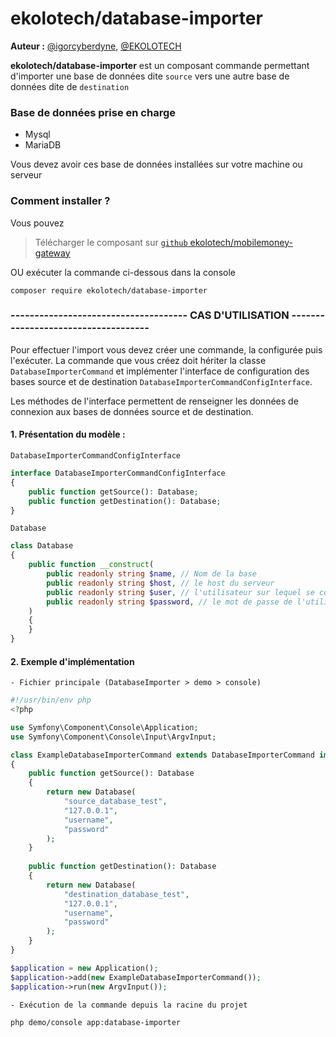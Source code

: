 # ekolotech/database-importer

**Auteur :** [@igorcyberdyne](https://github.com/igorcyberdyne), [@EKOLOTECH](https://ekolotech.fr)

**ekolotech/database-importer** est un composant commande permettant d'importer une base de données dite `source` vers une autre base de données dite de `destination`

### Base de données prise en charge
- Mysql
- MariaDB

Vous devez avoir ces base de données installées sur votre machine ou serveur

### Comment installer ?
Vous pouvez
> Télécharger le composant sur [`github` ekolotech/mobilemoney-gateway](https://github.com/igorcyberdyne/DatabaseImporter.git)

OU exécuter la commande ci-dessous dans la console

    composer require ekolotech/database-importer


### ------------------------------------- CAS D'UTILISATION ------------------------------------
Pour effectuer l'import vous devez créer une commande, la configurée puis l'exécuter.
La commande que vous créez doit hériter la classe `DatabaseImporterCommand` 
et implémenter l'interface de configuration des bases source et de destination `DatabaseImporterCommandConfigInterface`.

Les méthodes de l'interface permettent de renseigner les données de connexion aux bases de données source et de destination.

#### 1. Présentation du modèle :

 `DatabaseImporterCommandConfigInterface`
```php
interface DatabaseImporterCommandConfigInterface
{
    public function getSource(): Database;
    public function getDestination(): Database;
}
```

`Database`
```php
class Database
{
    public function __construct(
        public readonly string $name, // Nom de la base
        public readonly string $host, // le host du serveur
        public readonly string $user, // l'utilisateur sur lequel se connecter
        public readonly string $password, // le mot de passe de l'utilisateur
    )
    {
    }
}
```

#### 2. Exemple d'implémentation
`- Fichier principale (DatabaseImporter > demo > console)`
```php
#!/usr/bin/env php
<?php

use Symfony\Component\Console\Application;
use Symfony\Component\Console\Input\ArgvInput;

class ExampleDatabaseImporterCommand extends DatabaseImporterCommand implements DatabaseImporterCommandConfigInterface
{
    public function getSource(): Database
    {
        return new Database(
            "source_database_test",
            "127.0.0.1",
            "username",
            "password"
        );
    }
    
    public function getDestination(): Database
    {
        return new Database(
            "destination_database_test",
            "127.0.0.1",
            "username",
            "password"
        );
    }
}

$application = new Application();
$application->add(new ExampleDatabaseImporterCommand());
$application->run(new ArgvInput());
```

`- Exécution de la commande depuis la racine du projet`

    php demo/console app:database-importer